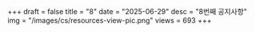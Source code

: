 +++
draft = false
title = "8"
date = "2025-06-29"
desc = "8번째 공지사항"
img = "/images/cs/resources-view-pic.png"
views = 693
+++
